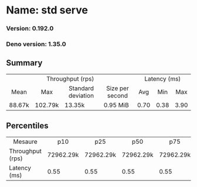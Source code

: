 # Name: std serve 
  
  ### Version: 0.192.0
  ### Deno version: 1.35.0

## Summary
<table>
<tr>
    <td align="center" colspan="4">Throughput (rps)</td>
    <td align="center" colspan="3">Latency (ms)</td>
</tr>
<tr>
    <td align="center">Mean</td>
    <td align="center">Max</td>
    <td align="center">Standard deviation</td>
    <td align="center">Size per second</td>
    <td align="center">Avg</td>
    <td align="center">Min</td>
    <td align="center">Max</td>
</tr>
<tr>
    <td>88.67k</td>
    <td>102.79k</td>
    <td>13.35k</td>
    <td>0.95 MiB</td>
    <td>0.70</td>
    <td>0.38</td>
    <td>3.90</td>
</tr>
</table>

## Percentiles

<table>
<tr>
  <td align="center">Mesaure</td>
  <td align="center">p10</td>
  <td align="center">p25</td>
  <td align="center">p50</td>
  <td align="center">p75</td>
  <td align="center">p90</td>
  <td align="center">p95</td>
  <td align="center">p99</td>
</tr>
<tr>
  <td>Throughput (rps)</td>
  <td>72962.29k</td>
  <td>72962.29k</td>
  <td>72962.29k</td>
  <td>72962.29k</td>
  <td>101103.23k</td>
  <td>102793.44k</td>
  <td>102793.44k</td>
</tr>
<tr>
  <td>Latency (ms)</td>
  <td>0.55</td>
  <td>0.55</td>
  <td>0.55</td>
  <td>0.55</td>
  <td>0.84</td>
  <td>1.06</td>
  <td>1.63</td>
</tr>
</table>
